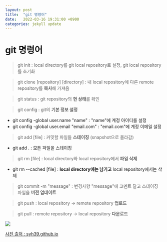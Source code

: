```yaml
---
layout: post
title:  "git 명령어"
date:   2022-03-16 19:31:00 +0900
categories: jekyll update
---
```


git 명령어
======

>git init : local directory를 git local repository로 설정, git local repository를 초기화  

>git clone [repository] [directory] : 내 local repository에 다른 remote repository를 **복사**해 가져옴

>git status : git repository의 **현 상태**를 확인  

>git config : git의 **기본 정보 설정**
* git config -global user.name "name" : "name"에 계정 아이디를 설정  
* git config -global user.email "email.com" : "email.com"에 계정 이메일 설정

>git add [file] : 커밋할 파일들 **스테이징** (snapshot으로 올라감)
* git add . : 모든 파일을 스테이징

>git rm [file] : local directory와 local repository에서 **파일 삭제**  
* git rm --cached [file] : **local directory에는 남기고** local repository에서는 삭제

>git commit -m "message" : 변경사항 "message"에 코멘트 달고 스테이징 파일을 **버전 업데이트**

>git push : local repository -> remote repository **업로드**

>git pull : remote repository -> local repository **다운로드**  

![](https://syh39.github.io/assets/images/git/git4.jpg)  

[사진 출처 : syh39.github.io](https://syh39.github.io/)